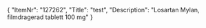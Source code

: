 {
  "ItemNr": "127262",
  "Title": "test",
  "Description": "Losartan Mylan, filmdragerad tablett 100 mg"
}